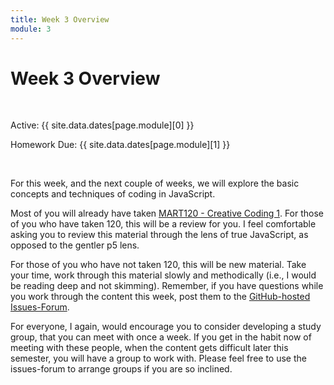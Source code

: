 ```yaml
---
title: Week 3 Overview
module: 3
---
```


# Week 3 Overview <br />


<br />


Active: {{ site.data.dates[page.module][0] }}

Homework Due: {{ site.data.dates[page.module][1] }}


<br />

<!-- <div class="embed-responsive embed-responsive-16by9"><iframe class="embed-responsive-item" src="https://www.youtube.com/embed/GGX5lm2me0A" frameborder="0" allowfullscreen></iframe></div> -->


For this week, and the next couple of weeks, we will explore the basic concepts and techniques of coding in JavaScript.

Most of you will already have taken [MART120 - Creative Coding 1](https://Montana-Media-Arts.github.io/creative-coding-1). For those of you who have taken 120, this will be a review for you. I feel comfortable asking you to review this material through the lens of true JavaScript, as opposed to the gentler p5 lens.

For those of you who have not taken 120, this will be new material. Take your time, work through this material slowly and methodically (i.e., I would be reading deep and not skimming). Remember, if you have questions while you work through the content this week, post them to the [GitHub-hosted Issues-Forum](https://github.com/Montana-Media-Arts/441-WebTech-Spring2019/issues).

For everyone, I again, would encourage you to consider developing a study group, that you can meet with once a week. If you get in the habit now of meeting with these people, when the content gets difficult later this semester, you will have a group to work with. Please feel free to use the issues-forum to arrange groups if you are so inclined.
